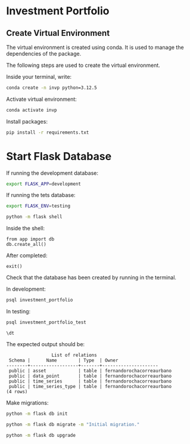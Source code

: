 # Investment Portfolio

## Create Virtual Environment
The virtual environment is created using conda. It is used to manage the dependencies of the package.

The following steps are used to create the virtual environment.

Inside your terminal, write:
```bash
conda create -n invp python=3.12.5
```

Activate virtual environment:
```bash
conda activate invp
```

Install packages:
```bash
pip install -r requirements.txt
```

# Start Flask Database

If running the development database:
```bash
export FLASK_APP=development
```

If running the tets database:
```bash
export FLASK_ENV=testing
```

```bash
python -m flask shell
```

Inside the shell:
```
from app import db
db.create_all()
```

After completed:
```
exit()
```

Check that the database has been created by running in the terminal.

In development:
```bash
psql investment_portfolio
```

In testing:
```bash
psql investment_portfolio_test
```

```
\dt
```

The expected output should be:
```
                 List of relations
 Schema |      Name        | Type  | Owner               
--------+------------------+-------+---------------------
 public | asset            | table | fernandorochacorreaurbano
 public | data_point       | table | fernandorochacorreaurbano
 public | time_series      | table | fernandorochacorreaurbano
 public | time_series_type | table | fernandorochacorreaurbano
(4 rows)
```

Make migrations:
```bash
python -m flask db init
```

```bash
python -m flask db migrate -m "Initial migration."
```

```bash
python -m flask db upgrade
```